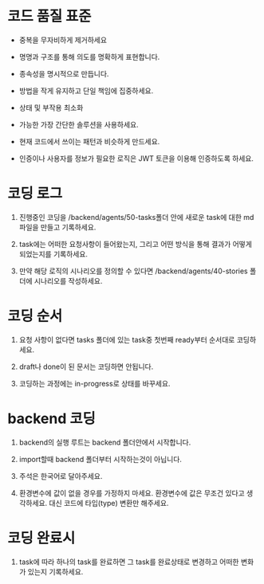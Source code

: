 # 코드 품질 표준

- 중복을 무자비하게 제거하세요

- 명명과 구조를 통해 의도를 명확하게 표현합니다.

- 종속성을 명시적으로 만듭니다.

- 방법을 작게 유지하고 단일 책임에 집중하세요.

- 상태 및 부작용 최소화

- 가능한 가장 간단한 솔루션을 사용하세요.

- 현재 코드에서 쓰이는 패턴과 비슷하게 만드세요.

- 인증이나 사용자를 정보가 필요한 로직은 JWT 토큰을 이용해 인증하도록 하세요.

# 코딩 로그
1. 진행중인 코딩을 /backend/agents/50-tasks폴더 안에 새로운 task에 대한 md파일을 만들고 기록하세요.

2. task에는 어떠한 요청사항이 들어왔는지, 그리고 어떤 방식을 통해 결과가 어떻게 되었는지를 기록하세요.

3. 만약 해당 로직의 시나리오를 정의할 수 있다면 /backend/agents/40-stories 폴더에 시나리오를 작성하세요.


# 코딩 순서
1. 요청 사항이 없다면 tasks 폴더에 있는 task중 첫번째 ready부터 순서대로 코딩하세요.

2. draft나 done이 된 문서는 코딩하면 안됩니다.

3. 코딩하는 과정에는 in-progress로 상태를 바꾸세요.


# backend 코딩
1. backend의 실행 루트는 backend 폴더안에서 시작합니다.

2. import할때 backend 폴더부터 시작하는것이 아닙니다.

3. 주석은 한국어로 달아주세요.

4. 환경변수에 값이 없을 경우를 가정하지 마세요. 환경변수에 값은 무조건 있다고 생각하세요. 대신 코드에 타입(type) 변환만 해주세요.


# 코딩 완료시

1. task에 따라 하나의 task를 완료하면 그 task를 완료상태로 변경하고 어떠한 변화가 있는지 기록하세요.
